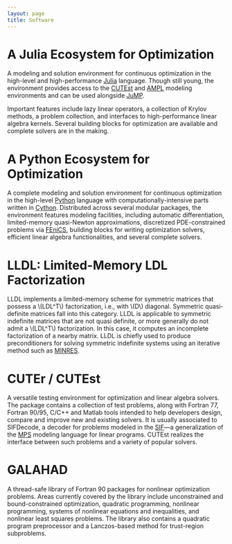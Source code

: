 ```yaml
---
layout: page
title: Software
---
```


# A Julia Ecosystem for Optimization

A modeling and solution environment for continuous optimization in the high-level and high-performance [Julia](http://julialang.org) language.
Though still young, the environment provides access to the [CUTEst](http://ccpforge.cse.rl.ac.uk/gf/project/cutest/wiki) and [AMPL](http://www.ampl.com) modeling environments and can be used alongside [JuMP](https://github.com/JuliaOpt/JuMP.jl).

Important features include lazy linear operators, a collection of Krylov methods, a problem collection, and interfaces to high-performance linear algebra kernels.
Several building blocks for optimization are available and complete solvers are in the making.

<a href="https://github.com/JuliaOptimizers">
  <i class="fa fa-github fa-2x" alt="Github" title="Github" aria-hidden="true" style="color:#404040">
  </i>
</a>

# A Python Ecosystem for Optimization

A complete modeling and solution environment for continuous optimization in the high-level [Python](http://www.python.org) language with computationally-intensive parts written in [Cython](http://www.cython.org).
Distributed across several modular packages, the environment features modeling facilities, including automatic differentiation, limited-memory quasi-Newton approximations, discretized PDE-constrained problems via [FEniCS](http://fenicsproject.org), building blocks for writing optimization solvers, efficient linear algebra functionalities, and several complete solvers.

<a href="https://github.com/PythonOptimizers">
  <i class="fa fa-github fa-2x" alt="Github" title="Github" aria-hidden="true" style="color:#404040">
  </i>
</a>

# LLDL: Limited-Memory LDL Factorization

LLDL implements a limited-memory scheme for symmetric matrices that possess a \\(LDL^T\\) factorization, i.e., with \\(D\\) diagonal. Symmetric quasi-definite matrices fall into this category.
LLDL is applicable to symmetric indefinite matrices that are not quasi definite, or more generally do not admit a \\(LDL^T\\) factorization.
In this case, it computes an incomplete factorization of a nearby matrix.
LLDL is chiefly used to produce preconditioners for solving symmetric indefinite systems using an iterative method such as [MINRES](http://web.stanford.edu/group/SOL/software/minres).

<a href="https://github.com/optimizers/lldl">
  <i class="fa fa-github fa-2x" alt="Github" title="Github" aria-hidden="true" style="color:#404040">
  </i>
</a>

# CUTEr / CUTEst

A versatile testing environment for optimization and linear algebra solvers.
The package contains a collection of test problems, along with Fortran 77, Fortran 90/95, C/C++ and Matlab tools intended to help developers design, compare and improve new and existing solvers.
It is usually associated to SIFDecode, a decoder for problems modeled in the [SIF](http://www.numerical.rl.ac.uk/lancelot/sif/sifhtml.html)—a generalization of the [MPS](https://en.wikipedia.org/wiki/MPS_(format)) modeling language for linear programs.
CUTEst realizes the interface between such problems and a variety of popular solvers.

<a href="http://ccpforge.cse.rl.ac.uk/gf/project/cutest/wiki">
  <i class="fa fa-home fa-2x" alt="Home" title="Home" aria-hidden="true" style="color:#404040">
  </i>
</a>
<a href="https://en.wikipedia.org/wiki/CUTEr" style="text-decoration:none">
  <i class="fa fa-wikipedia-w fa-2x" alt="Wikipedia" title="Wikipedia" style="color:#404040">
  </i>
</a>

# GALAHAD

A thread-safe library of Fortran 90 packages for nonlinear optimization problems.
Areas currently covered by the library include unconstrained and bound-constrained optimization, quadratic programming, nonlinear programming, systems of nonlinear equations and inequalities, and nonlinear least squares problems.
The library also contains a quadratic program preprocessor and a Lanczos-based method for trust-region subproblems.

<a href="http://www.galahad.rl.ac.uk">
  <i class="fa fa-home fa-2x" alt="Home" title="Home" aria-hidden="true" style="color:#404040">
  </i>
</a>
<a href="https://en.wikipedia.org/wiki/Galahad_library" style="text-decoration:none">
  <i class="fa fa-wikipedia-w fa-2x" alt="Wikipedia" title="Wikipedia" style="color:#404040">
  </i>
</a>
